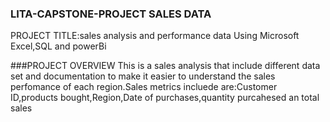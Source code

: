 ### LITA-CAPSTONE-PROJECT SALES DATA

PROJECT TITLE:sales analysis and performance data Using Microsoft Excel,SQL and powerBi 

###PROJECT OVERVIEW
This is a sales analysis that include different data set and documentation to make it easier to understand the sales perfomance of each region.Sales metrics incluede are:Customer ID,products bought,Region,Date of purchases,quantity purcahesed  an total sales 

